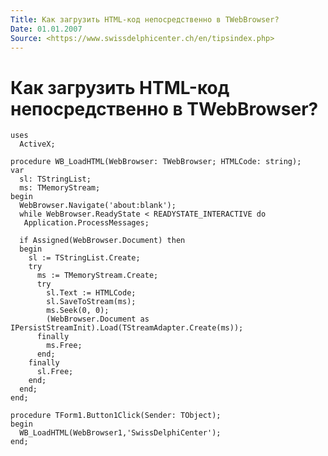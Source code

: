 ```yaml
---
Title: Как загрузить HTML-код непосредственно в TWebBrowser?
Date: 01.01.2007
Source: <https://www.swissdelphicenter.ch/en/tipsindex.php>
---
```



Как загрузить HTML-код непосредственно в TWebBrowser?
=====================================================

    uses 
      ActiveX; 
     
    procedure WB_LoadHTML(WebBrowser: TWebBrowser; HTMLCode: string); 
    var 
      sl: TStringList; 
      ms: TMemoryStream; 
    begin 
      WebBrowser.Navigate('about:blank'); 
      while WebBrowser.ReadyState < READYSTATE_INTERACTIVE do 
       Application.ProcessMessages; 
     
      if Assigned(WebBrowser.Document) then 
      begin 
        sl := TStringList.Create; 
        try 
          ms := TMemoryStream.Create; 
          try 
            sl.Text := HTMLCode; 
            sl.SaveToStream(ms); 
            ms.Seek(0, 0); 
            (WebBrowser.Document as IPersistStreamInit).Load(TStreamAdapter.Create(ms)); 
          finally 
            ms.Free; 
          end; 
        finally 
          sl.Free; 
        end; 
      end; 
    end; 
     
    procedure TForm1.Button1Click(Sender: TObject); 
    begin 
      WB_LoadHTML(WebBrowser1,'SwissDelphiCenter'); 
    end; 

